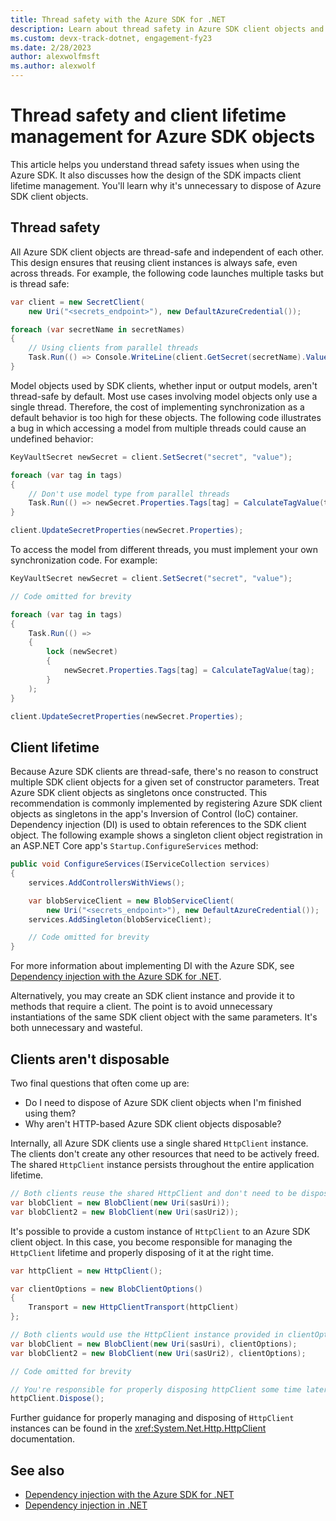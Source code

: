 ```yaml
---
title: Thread safety with the Azure SDK for .NET
description: Learn about thread safety in Azure SDK client objects and how this design impacts client lifetime management.
ms.custom: devx-track-dotnet, engagement-fy23
ms.date: 2/28/2023
author: alexwolfmsft
ms.author: alexwolf
---
```


# Thread safety and client lifetime management for Azure SDK objects

This article helps you understand thread safety issues when using the Azure SDK. It also discusses how the design of the SDK impacts client lifetime management. You'll learn why it's unnecessary to dispose of Azure SDK client objects.

## Thread safety

All Azure SDK client objects are thread-safe and independent of each other. This design ensures that reusing client instances is always safe, even across threads. For example, the following code launches multiple tasks but is thread safe:

```csharp
var client = new SecretClient(
    new Uri("<secrets_endpoint>"), new DefaultAzureCredential());

foreach (var secretName in secretNames)
{
    // Using clients from parallel threads
    Task.Run(() => Console.WriteLine(client.GetSecret(secretName).Value));
}
```

Model objects used by SDK clients, whether input or output models, aren't thread-safe by default. Most use cases involving model objects only use a single thread. Therefore, the cost of implementing synchronization as a default behavior is too high for these objects. The following code illustrates a bug in which accessing a model from multiple threads could cause an undefined behavior:

```csharp
KeyVaultSecret newSecret = client.SetSecret("secret", "value");

foreach (var tag in tags)
{
    // Don't use model type from parallel threads
    Task.Run(() => newSecret.Properties.Tags[tag] = CalculateTagValue(tag));
}

client.UpdateSecretProperties(newSecret.Properties);
```

To access the model from different threads, you must implement your own synchronization code. For example:

```csharp
KeyVaultSecret newSecret = client.SetSecret("secret", "value");

// Code omitted for brevity

foreach (var tag in tags)
{
    Task.Run(() =>
    {
        lock (newSecret)
        {
            newSecret.Properties.Tags[tag] = CalculateTagValue(tag);
        }
    );
}

client.UpdateSecretProperties(newSecret.Properties);
```

## Client lifetime

Because Azure SDK clients are thread-safe, there's no reason to construct multiple SDK client objects for a given set of constructor parameters. Treat Azure SDK client objects as singletons once constructed. This recommendation is commonly implemented by registering Azure SDK client objects as singletons in the app's Inversion of Control (IoC) container. Dependency injection (DI) is used to obtain references to the SDK client object. The following example shows a singleton client object registration in an ASP.NET Core app's `Startup.ConfigureServices` method:

```csharp
public void ConfigureServices(IServiceCollection services)
{
    services.AddControllersWithViews();

    var blobServiceClient = new BlobServiceClient(
        new Uri("<secrets_endpoint>"), new DefaultAzureCredential());
    services.AddSingleton(blobServiceClient);

    // Code omitted for brevity
}
```

For more information about implementing DI with the Azure SDK, see [Dependency injection with the Azure SDK for .NET](./dependency-injection.md).

Alternatively, you may create an SDK client instance and provide it to methods that require a client. The point is to avoid unnecessary instantiations of the same SDK client object with the same parameters. It's both unnecessary and wasteful.

## Clients aren't disposable

Two final questions that often come up are:

* Do I need to dispose of Azure SDK client objects when I'm finished using them?
* Why aren't HTTP-based Azure SDK client objects disposable?

Internally, all Azure SDK clients use a single shared `HttpClient` instance. The clients don't create any other resources that need to be actively freed. The shared `HttpClient` instance persists throughout the entire application lifetime.

```csharp
// Both clients reuse the shared HttpClient and don't need to be disposed
var blobClient = new BlobClient(new Uri(sasUri));
var blobClient2 = new BlobClient(new Uri(sasUri2));
```

It's possible to provide a custom instance of `HttpClient` to an Azure SDK client object. In this case, you become responsible for managing the `HttpClient` lifetime and properly disposing of it at the right time.

```csharp
var httpClient = new HttpClient();

var clientOptions = new BlobClientOptions()
{
    Transport = new HttpClientTransport(httpClient)
};

// Both clients would use the HttpClient instance provided in clientOptions
var blobClient = new BlobClient(new Uri(sasUri), clientOptions);
var blobClient2 = new BlobClient(new Uri(sasUri2), clientOptions);

// Code omitted for brevity

// You're responsible for properly disposing httpClient some time later
httpClient.Dispose();
```

Further guidance for properly managing and disposing of `HttpClient` instances can be found in the <xref:System.Net.Http.HttpClient> documentation.

## See also

- [Dependency injection with the Azure SDK for .NET](./dependency-injection.md)
- [Dependency injection in .NET](../../core/extensions/dependency-injection.md)
